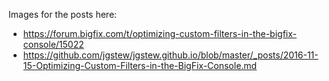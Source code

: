 Images for the posts here:
- https://forum.bigfix.com/t/optimizing-custom-filters-in-the-bigfix-console/15022
- https://github.com/jgstew/jgstew.github.io/blob/master/_posts/2016-11-15-Optimizing-Custom-Filters-in-the-BigFix-Console.md
